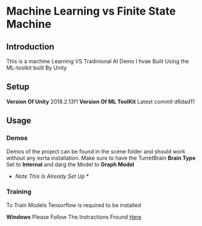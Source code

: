 # Machine Learning vs Finite State Machine
## Introduction

This is a machine Learning VS Tradinional AI Demo I hvae Built Using the ML-toolkit built By Unity

## Setup
**Version Of Unity** 2018.2.13f1
**Version Of ML ToolKit** Latest commit d6dad11  

## Usage
### Demos
Demos of the project can be found in the scene folder and should work without any exrta installation. Make sure to have the TurretBrain **Brain Type** Set to **Internal** and darg the Model to **Graph Model**

* *Note This Is Already Set Up* *

### Training
To Train Models Tensorflow is required to be installed

**Windows** Please Follow The Instractions Fround [Here](https://github.com/Unity-Technologies/ml-agents/blob/master/docs/Installation-Windows.md)
